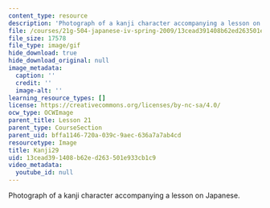 ```yaml
---
content_type: resource
description: 'Photograph of a kanji character accompanying a lesson on Japanese. '
file: /courses/21g-504-japanese-iv-spring-2009/13cead391408b62ed263501e933cb1c9_Kanji29.gif
file_size: 17578
file_type: image/gif
hide_download: true
hide_download_original: null
image_metadata:
  caption: ''
  credit: ''
  image-alt: ''
learning_resource_types: []
license: https://creativecommons.org/licenses/by-nc-sa/4.0/
ocw_type: OCWImage
parent_title: Lesson 21
parent_type: CourseSection
parent_uid: bffa1146-720a-039c-9aec-636a7a7ab4cd
resourcetype: Image
title: Kanji29
uid: 13cead39-1408-b62e-d263-501e933cb1c9
video_metadata:
  youtube_id: null
---
```

Photograph of a kanji character accompanying a lesson on Japanese. 